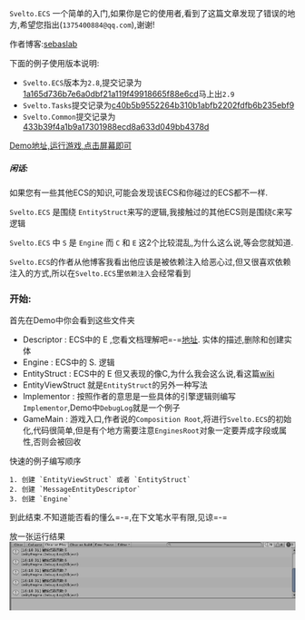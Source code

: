 `Svelto.ECS` 一个简单的入门,如果你是它的使用者,看到了这篇文章发现了错误的地方,希望您指出(`1375400884@qq.com`),谢谢!

作者博客:[sebaslab](http://www.sebaslab.com/)

下面的例子使用版本说明:
- `Svelto.ECS`版本为`2.8`,提交记录为[1a165d736b7e6a0dbf21a119f49918665f88e6cd](https://github.com/sebas77/Svelto.ECS/commit/1a165d736b7e6a0dbf21a119f49918665f88e6cd)马上出`2.9`
- `Svelto.Tasks`提交记录为[c40b5b9552264b310b1abfb2202fdfb6b235ebf9](https://github.com/sebas77/Svelto.Tasks/commit/c40b5b9552264b310b1abfb2202fdfb6b235ebf9)
- `Svelto.Common`提交记录为[433b39f4a1b9a17301988ecd8a633d049bb4378d](https://github.com/sebas77/Svelto.Common/commit/433b39f4a1b9a17301988ecd8a633d049bb4378d)

[Demo地址,运行游戏,点击屏幕即可](https://github.com/yika-aixi/Svelto.ECS-Hello-World-Demo)

##### **闲话**:

如果您有一些其他ECS的知识,可能会发现该ECS和你碰过的ECS都不一样.

`Svelto.ECS` 是围绕 `EntityStruct`来写的逻辑,我接触过的其他ECS则是围绕`C`来写逻辑


`Svelto.ECS` 中 `S` 是 `Engine` 而 `C` 和 `E` 这2个比较混乱,为什么这么说,等会您就知道. 

`Svelto.ECS`的作者从他博客我看出他应该是被依赖注入给恶心过,但又很喜欢依赖注入的方式,所以在`Svelto.ECS`里`依赖注入`会经常看到

### **开始**:

首先在Demo中你会看到这些文件夹
- Descriptor : ECS中的 E ,您看文档理解吧=-=[地址](http://www.sebaslab.com/svelto-ecs-2-5-and-allocation-0-code/). 实体的描述,删除和创建实体
- Engine : ECS中的 S. 逻辑
- EntityStruct : ECS中的 E 但又表现的像C,为什么我会这么说,看这篇[wiki](https://github.com/sebas77/Svelto.ECS/wiki/Beyond-EntityDescriptor%3A-polymorphic-and-dynamic-EntityDescriptor)
- EntityViewStruct 就是`EntityStruct`的另外一种写法
- Implementor : 按照作者的意思是一些具体的引擎逻辑则编写`Implementor`,Demo中`DebugLog`就是一个例子
- GameMain : 游戏入口,作者说的`Composition Root`,将进行`Svelto.ECS`的初始化,代码很简单,但是有个地方需要注意`EnginesRoot`对象一定要弄成字段或属性,否则会被回收

快速的例子编写顺序
```
1. 创建 `EntityViewStruct` 或者 `EntityStruct`
2. 创建 `MessageEntityDescriptor`
3. 创建 `Engine`
```

到此结束.不知道能否看的懂么=-=,在下文笔水平有限,见谅=-=

放一张运行结果
<img src="https://github.com/yika-aixi/Svelto.ECS-Hello-World-Demo/blob/master/Images/console.png" />